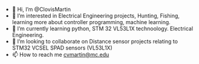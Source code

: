 - 👋 Hi, I’m @ClovisMartin
- 👀 I’m interested in Electrical Engineering projects, Hunting, Fishing, learning more about controller programming, machine learning.
- 🌱 I’m currently learning python, STM 32 VL53L1X technoology. Electrical Engineering. 
- 💞️ I’m looking to collaborate on Distance sensor projects relating to STM32 VCSEL SPAD sensors (VL53L1X)
- 📫 How to reach me cvmartin@mc.edu

<!---
ClovisMartin/ClovisMartin is a ✨ special ✨ repository because its `README.md` (this file) appears on your GitHub profile.
You can click the Preview link to take a look at your changes.
--->
